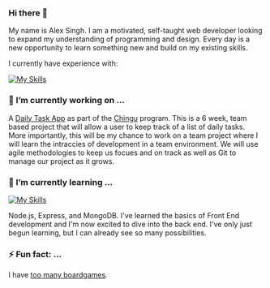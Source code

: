 ### Hi there 👋

My name is Alex Singh. I am a motivated, self-taught web developer looking to expand my understanding of programming and design. Every day is a new opportunity to learn something new and build on my existing skills. 

I currently have experience with: 

[![My Skills](https://skillicons.dev/icons?i=js,html,css,react)](https://skillicons.dev)

### 🔭 I’m currently working on ...

A [Daily Task App](https://github.com/chingu-voyages/v47-tier2-team-18) as part of the [Chingu](https://www.chingu.io/) program. This is a 6 week, team based project that will allow a user to keep track of a list of daily tasks. More importantly, this will be my chance to work on a team project where I will learn the intraccies of development in a team environment. We will use agile methodologies to keep us focues and on track as well as Git to manage our project as it grows.

### 🌱 I’m currently learning ...

[![My Skills](https://skillicons.dev/icons?i=nodejs,express,mongodb)](https://skillicons.dev)

Node.js, Express, and MongoDB. I've learned the basics of Front End development and I'm now excited to dive into the back end. I've only just begun learning, but I can already see so many possibilities.

### ⚡ Fun fact: ...

I have [too many boardgames](https://boardgamegeek.com/collection/user/singhalex?rankobjecttype=subtype&rankobjectid=1&columns=title%7Cstatus%7Cversion%7Crating%7Cbggrating%7Cplays%7Ccomment%7Ccommands&geekranks=%0A%09%09%09%09%09%09%09%09%09Board%20Game%20Rank%0A%09%09%09%09%09%09%09%09&excludesubtype=boardgameexpansion&own=1&objecttype=thing&ff=1&subtype=boardgame).

<!--
**singhalex/singhalex** is a ✨ _special_ ✨ repository because its `README.md` (this file) appears on your GitHub profile.

Here are some ideas to get you started:

- 👯 I’m looking to collaborate on ...
- 🤔 I’m looking for help with ...
- 💬 Ask me about ...
- 📫 How to reach me: ...
- 😄 Pronouns: ...
-->
